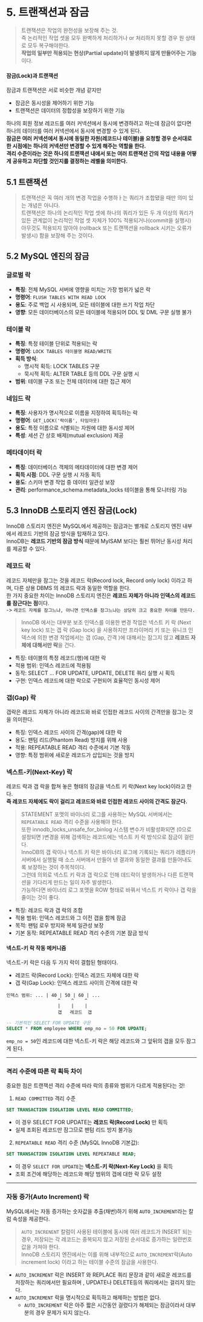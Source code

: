 # 5. 트랜잭션과 잠금

> 트랜잭션은 작업의 완전성을 보장해 주는 것. <br>
> 즉 논리적인 작업 셋을 모두 완벽하게 처리하거나 or 처리하지 못할 경우 원 상태로 모두 복구해야한다.<br>
> **작업의 일부만 적용되는 현상(Partial update)이 발생하지 않게 만들어주는 기능**이다.

#### 잠금(Lock)과 트랜잭션
잠금과 트랜잭션은 서로 비슷한 개념 같지만
- 잠금은 동시성을 제어하기 위한 기능
- 트랜잭션은 데이터의 정합성을 보장하기 위한 기능

하나의 회원 정보 레코드를 여러 커넥션에서 동시에 변경하려고 하는데 잠금이 없다면 하나의 데이터를 여러 커넥션에서 동시에 변경할 수 있게 된다.<br>
**잠금은 여러 커넥션에서 동시에 동일한 자원(레코드나 테이블)을 요청할 경우 순서대로 한 시점에는 하나의 커넥션만 변경할 수 있게 해주는 역할을 한다.**<br>
**격리 수준이라는 것은 하나의 트랜잭션 내에서 또는 여러 트랜잭션 간의 작업 내용을 어떻게 공유하고 차단할 것인지를 결정하는 레벨을 의미한다.**

## 5.1 트랜잭션
> 트랜잭션은 꼭 여러 개의 변경 작업을 수행하ㅏ는 쿼리가 조합됐을 때만 의미 있는 개념은 아니다.<br>
> 트랜잭션은 하나의 논리적인 작업 셋에 하나의 쿼리가 있든 두 개 이상의 쿼리가 있든 관계없이 논리적인 작업 셋 자체가 100% 적용되거나(commit을 실행시) 아무것도 적용되지 않아야 (rollback 또는 트랜잭션을 rollback 시키는 오류가 발생시) 함을 보장해 주는 것이다.

## 5.2 MySQL 엔진의 잠금
### 글로벌 락
- **특징**: 전체 MySQL 서버에 영향을 미치는 가장 범위가 넓은 락
- **명령어**: `FLUSH TABLES WITH READ LOCK`
- **용도**: 주로 백업 시 사용되며, 모든 테이블에 대한 쓰기 작업 차단
- **영향**: 모든 데이터베이스의 모든 테이블에 적용되어 DDL 및 DML 구문 실행 불가
### 테이블 락
- **특징**: 특정 테이블 단위로 적용되는 락
- **명령어**: `LOCK TABLES 테이블명 READ/WRITE`
- **획득 방식**:
  - 명시적 획득: LOCK TABLES 구문
  - 묵시적 획득: ALTER TABLE 등의 DDL 구문 실행 시
- **범위**: 테이블 구조 또는 전체 데이터에 대한 접근 제어
### 네임드 락
- **특징**: 사용자가 명시적으로 이름을 지정하여 획득하는 락
- **명령어**: `GET_LOCK('락이름', 타임아웃)`
- **용도**: 특정 이름으로 식별되는 자원에 대한 동시성 제어
- **특성**: 세션 간 상호 배제(mutual exclusion) 제공
### 메타데이터 락
- **특징**: 데이터베이스 객체의 메타데이터에 대한 변경 제어
- **획득 시점**: DDL 구문 실행 시 자동 획득
- **용도**: 스키마 변경 작업 중 데이터 일관성 보장
- **관리**: performance_schema.metadata_locks 테이블을 통해 모니터링 가능
## 5.3 InnoDB 스토리지 엔진 잠금(Lock)
InnoDB 스토리지 엔진은 MySQL에서 제공하는 잠금과는 별개로 스토리지 엔진 내부에서 레코드 기반의 잠금 방식을 탑재하고 있다.<br>
InnoDB는 **레코드 기반의 잠금 방식** 때문에 MyISAM 보다는 훨씬 뛰어난 동시성 처리를 제공할 수 있다.

### 레코드 락
레코드 자체만을 잠그는 것을 레코드 락(Record lock, Record only lock) 이라고 하며, 다른 상용 DBMS 의 레코드 락과 동일한 역할을 한다.<br>
한 가지 중요한 차이는 InnoDB 스토리지 엔진은 **레코드 자체가 아니라 인덱스의 레코드를 잠근다는 점**이다. <br>
-> `레코드 자체를 잠그느냐, 아니면 인덱스를 잠그느냐는 상당히 크고 중요한 차이를 만든다.` 
>InnoDB 에서는 대부분 보조 인덱스를 이용한 변경 작업은 넥스트 키 락 (Next key lock) 또는 갭 락 (Gap lock) 을 사용하지만 프라이머리 키 또는 유니크 인덱스에 의한 변경 작업에서는 갭 (Gap, 간격 )에 대해서는 잠그지 않고 **레코드 자체에 대해서만 락**을 건다.

- 특징: 테이블의 특정 레코드(행)에 대한 락
- 적용 범위: 인덱스 레코드에 적용됨
- 동작: SELECT ... FOR UPDATE, UPDATE, DELETE 쿼리 실행 시 획득
- 구현: 인덱스 레코드에 대한 락으로 구현되어 효율적인 동시성 제어

### 갭(Gap) 락
갭락은 레코드 자체가 아니라 레코드와 바로 인접한 레코드 사이의 간격만을 잠그는 것을 의미한다.
- 특징: 인덱스 레코드 사이의 간격(gap)에 대한 락
- 용도: 팬텀 리드(Phantom Read) 방지를 위해 사용
- 적용: REPEATABLE READ 격리 수준에서 기본 작동
- 영향: 특정 범위에 새로운 레코드가 삽입되는 것을 방지

### 넥스트-키(Next-Key) 락
레코드 락과 갭 락을 합쳐 놓은 형태의 잠금을 넥스트 키 락(Next key lock)이라고 한다. <br>
**즉 레코드 자체에도 락이 걸리고 레코드와 바로 인접한 레코드 사이의 간격도 잠군다.**
>STATEMENT 포맷의 바이너리 로그를 사용하는 MySQL 서버에서는 `REPEATABLE READ` 격리 수준을 사용해야 한다.<br>
> 또한 innodb_locks_unsafe_for_binlog 시스템 변수가 비활성화되면 (0으로 설정되면 )변경을 위해 검색하는 레코드에는 넥스트 키 락 방식으로 잠금이 걸린다.<br>
> InnoDB의 갭 락이나 넥스트 키 락은 바이너리 로그에 기록되는 쿼리가 레플리카 서버에서 실행될 때 소스 서버에서 만들어 낸 결과와 동일한 결과를 만들어내도록 보장하는 것이 주목적이다.<br>
> 그런데 의외로 넥스트 키 락과 갭 락으로 인해 데드락이 발생하거나 다른 트랜잭션을 기다리게 만드는 일이 자주 발생한다.<br>
> 가능하다면 바이너리 로그 포맷을 ROW 형태로 바꿔서 넥스트 키 락이나 갭 락을 줄이는 것이 좋다.

- 특징: 레코드 락과 갭 락의 조합
- 적용 범위: 인덱스 레코드와 그 이전 갭을 함께 잠금
- 목적: 팬텀 로우 방지와 복제 일관성 보장
- 기본 동작: REPEATABLE READ 격리 수준의 기본 잠금 방식

#### 넥스트-키 락 작동 메커니즘

넥스트-키 락은 다음 두 가지 락이 결합된 형태이다.
- 레코드 락(Record Lock): 인덱스 레코드 자체에 대한 락
- 갭 락(Gap Lock): 인덱스 레코드 사이의 간격에 대한 락
```
인덱스 범위: ... | 40 | 50 | 60 | ...
                   ^    ^    ^
                   |    |    |
                   갭   레코드  갭
```
```sql
-- 기본적인 SELECT FOR UPDATE 구문
SELECT * FROM employee WHERE emp_no = 50 FOR UPDATE;
```
`emp_no = 50`인 레코드에 대한 넥스트-키 락은 해당 레코드와 그 앞뒤의 갭을 모두 잠그게 된다.

---
### 격리 수준에 따른 락 획득 차이
중요한 점은 트랜잭션 격리 수준에 따라 락의 종류와 범위가 다르게 적용된다는 것!

1. `READ COMMITTED` 격리 수준
```sql 
SET TRANSACTION ISOLATION LEVEL READ COMMITTED;
```
- 이 경우 SELECT FOR UPDATE는 **레코드 락(Record Lock)** 만 획득
- 실제 조회된 레코드만 잠그므로 팬텀 리드 방지 불가능


2. `REPEATABLE READ` 격리 수준 (MySQL InnoDB 기본값):
```sql
SET TRANSACTION ISOLATION LEVEL REPEATABLE READ;
```
- 이 경우 `SELECT FOR UPDATE`는 **넥스트-키 락(Next-Key Lock)** 을 획득
- 조회 조건에 해당하는 레코드와 해당 범위의 갭에 대한 락 모두 설정
---

### 자동 증가(Auto Increment) 락
MySQL에서는 자동 증가하는 숫자값을 추출(채번)하기 위해 `AUTO_INCREMENT`라는 칼럼 속성을 제공한다.<br>
> `AUTO_INCRENENT` 칼럼이 사용된 테이블에 동시에 여러 레코드가 INSERT 되는 경우, 저장되는 각 레코드는 중복되지 않고 저장된 순서대로 증가하는 일련번호 값을 가져야 한다.<br>
> InnoDB 스토리지 엔진에서는 이를 위해 내부적으로 `AUTO_INCREMENT`락(Auto increment lock) 이라고 하는 테이블 수준의 잠금을 사용한다.

- `AUTO_INCREMENT` 락은 INSERT 와 REPLACE 쿼리 문장과 같이 새로운 레코드를 저장하는 쿼리에서만 필요하며 , UPDATE나 DELETE등의 쿼리에서는 걸리지 않는다.
- `AUTO_INCREMENT` 락을 명시적으로 획득하고 해제하는 방법은 없다.
  - `AUTO_INCREMENT` 락은 아주 짧은 시간동안 걸렸다가 해제되는 잠금이라서 대부분의 경우 문제가 되지 않는다. 
